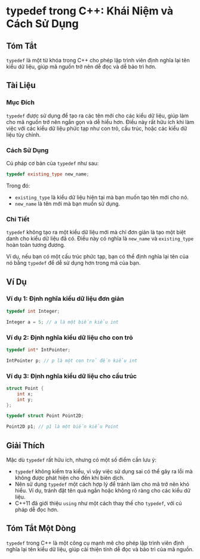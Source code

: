<!--
Meta Description: # typedef trong C++: Khái Niệm và Cách Sử Dụng ## Tóm Tắt `typedef` là một từ khóa trong C++ cho phép lập trình viên định nghĩa lại tên kiểu dữ liệu, ...
Meta Keywords: kiểu, typedef, liệu, một, cho
-->

# typedef trong C++: Khái Niệm và Cách Sử Dụng

## Tóm Tắt
`typedef` là một từ khóa trong C++ cho phép lập trình viên định nghĩa lại tên kiểu dữ liệu, giúp mã nguồn trở nên dễ đọc và dễ bảo trì hơn.

## Tài Liệu
### Mục Đích
`typedef` được sử dụng để tạo ra các tên mới cho các kiểu dữ liệu, giúp làm cho mã nguồn trở nên ngắn gọn và dễ hiểu hơn. Điều này rất hữu ích khi làm việc với các kiểu dữ liệu phức tạp như con trỏ, cấu trúc, hoặc các kiểu dữ liệu tùy chỉnh.

### Cách Sử Dụng
Cú pháp cơ bản của `typedef` như sau:

```cpp
typedef existing_type new_name;
```

Trong đó:
- `existing_type` là kiểu dữ liệu hiện tại mà bạn muốn tạo tên mới cho nó.
- `new_name` là tên mới mà bạn muốn sử dụng.

### Chi Tiết
`typedef` không tạo ra một kiểu dữ liệu mới mà chỉ đơn giản là tạo một biệt danh cho kiểu dữ liệu đã có. Điều này có nghĩa là `new_name` và `existing_type` hoàn toàn tương đương.

Ví dụ, nếu bạn có một cấu trúc phức tạp, bạn có thể định nghĩa lại tên của nó bằng `typedef` để dễ sử dụng hơn trong mã của bạn.

## Ví Dụ
### Ví dụ 1: Định nghĩa kiểu dữ liệu đơn giản
```cpp
typedef int Integer;

Integer a = 5; // a là một biến kiểu int
```

### Ví dụ 2: Định nghĩa kiểu dữ liệu cho con trỏ
```cpp
typedef int* IntPointer;

IntPointer p; // p là một con trỏ đến kiểu int
```

### Ví dụ 3: Định nghĩa kiểu dữ liệu cho cấu trúc
```cpp
struct Point {
    int x;
    int y;
};

typedef struct Point Point2D;

Point2D p1; // p1 là một biến kiểu Point
```

## Giải Thích
Mặc dù `typedef` rất hữu ích, nhưng có một số điểm cần lưu ý:
- `typedef` không kiểm tra kiểu, vì vậy việc sử dụng sai có thể gây ra lỗi mà không được phát hiện cho đến khi biên dịch.
- Nên sử dụng `typedef` một cách hợp lý để tránh làm cho mã trở nên khó hiểu. Ví dụ, tránh đặt tên quá ngắn hoặc không rõ ràng cho các kiểu dữ liệu.
- C++11 đã giới thiệu `using` như một cách thay thế cho `typedef`, với cú pháp dễ đọc hơn.

## Tóm Tắt Một Dòng
`typedef` trong C++ là một công cụ mạnh mẽ cho phép lập trình viên định nghĩa lại tên kiểu dữ liệu, giúp cải thiện tính dễ đọc và bảo trì của mã nguồn.